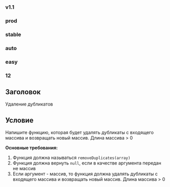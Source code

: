 ### v1.1 ###
### prod ###
### stable ###
### auto ###
### easy ###
### 12 ###

## Заголовок ##
Удаление дубликатов

## Условие ##
<p>Напишите функцию, которая будет удалять дубликаты с входящего массива и возвращать новый массив. Длина массива > 0</p>

<b>Основные требования:</b>
<ol>
    <li>Функция должна называться <code>removeDuplicates(array)</code></li>
    <li>Функция должна вернуть <code>null</code>, если в качестве аргумента передан не массив</li>
    <li>Если аргумент - массив, то функция должна удалять дубликаты с входящего массива и возвращать новый массив. Длина массива > 0</li>
</ol>